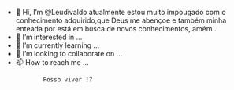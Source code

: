 - 👋 Hi, I’m @Leudivaldo atualmente estou muito impougado com o conhecimento adquirido,que Deus me abençoe e também minha enteada por está em busca de novos conhecimentos, amém .
- 👀 I’m interested in ...
- 🌱 I’m currently learning ...
- 💞️ I’m looking to collaborate on ...
- 📫 How to reach me ...

<!---
Leudivaldo/Leudivaldo is a ✨ special ✨ repository because its `README.md` (this file) appears on your GitHub profile.
You can click the Preview link to take a look at your changes.
--->
               Posso viver !?
